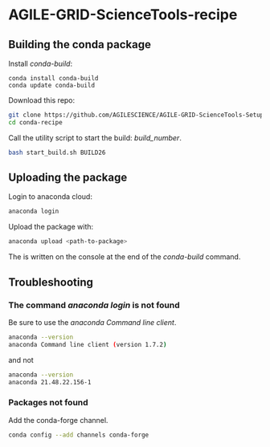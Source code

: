 # AGILE-GRID-ScienceTools-recipe

## Building the conda package
Install *conda-build*:
```
conda install conda-build
conda update conda-build
```
Download this repo:
```bash
git clone https://github.com/AGILESCIENCE/AGILE-GRID-ScienceTools-Setup.git
cd conda-recipe
```


Call the utility script to start the build:
*build_number*.
```bash
bash start_build.sh BUILD26
```

## Uploading the package
Login to anaconda cloud:
```bash
anaconda login
```
Upload the package with:
```bash
anaconda upload <path-to-package>
```
The *<path-to-package>* is written on the console at the end of the *conda-build* command.

## Troubleshooting

### The command *anaconda login* is not found
Be sure to use the *anaconda Command line client*.
```bash
anaconda --version
anaconda Command line client (version 1.7.2)
```
and not
```bash
anaconda --version
anaconda 21.48.22.156-1
```

### Packages not found
Add the conda-forge channel.
```bash
conda config --add channels conda-forge
```
